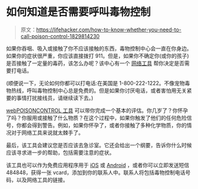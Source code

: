 # 如何知道是否需要呼叫毒物控制

> 原文：<https://lifehacker.com/how-to-know-whether-you-need-to-call-poison-control-1829814230>

如果你吞咽、吸入或接触了你不应该接触的东西，毒物控制中心会一直在你身边。如果你的症状很严重，你应该直接拨打 911。但是，如果你不确定你(或你的孩子)是否接触了一定量的毒药，该怎么办呢？该中心有一个 [网络工具](https://triage.webpoisoncontrol.org/) 帮你决定是否需要打电话。



(顺便说一下，无论如何你都可以打电话:在美国是 1-800-222-1222。不像宠物毒物热线，呼叫毒物控制中心总是免费的。但是如果你讨厌电话，或者害怕用无关紧要的事情打扰接线员，请继续读下去。)

[webPOISONCONTROL 工具](https://triage.webpoisoncontrol.org/#/exclusions) 可以带你完成一个基本的评估。你几岁了？你怀孕了吗？你服用或接触了什么物质？在这个过程中，如果你触发了他们的任何危险信号，你都会得到警告。例如，如果你怀孕了，或者你接触了多种化学物质，你的情况对于网络工具来说就太棘手了。

最后，该工具会建议您是否应该去急诊室。它还会给出一个纲要，告诉你什么时候应该寻求进一步的帮助，包括需要注意的症状。

该工具也可以作为免费应用程序用于 [iOS](https://itunes.apple.com/us/app/id959075009) 或 [Android](https://play.google.com/store/apps/details?id=com.navigationarts.mobile.ncpc) ，或者你可以立即发送短信 484848，获得一张 vcard，添加到你的联系人中。联系人将包括毒物控制电话号码，以及网络工具的链接。